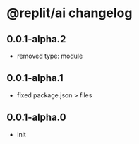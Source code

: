 # @replit/ai changelog

## 0.0.1-alpha.2

- removed type: module

## 0.0.1-alpha.1

- fixed package.json > files

## 0.0.1-alpha.0

- init
